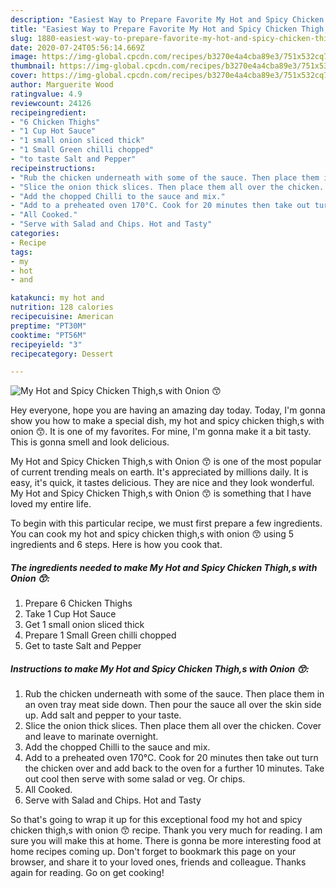 ```yaml
---
description: "Easiest Way to Prepare Favorite My Hot and Spicy Chicken Thigh,s with Onion 😙"
title: "Easiest Way to Prepare Favorite My Hot and Spicy Chicken Thigh,s with Onion 😙"
slug: 1880-easiest-way-to-prepare-favorite-my-hot-and-spicy-chicken-thigh-s-with-onion
date: 2020-07-24T05:56:14.669Z
image: https://img-global.cpcdn.com/recipes/b3270e4a4cba89e3/751x532cq70/my-hot-and-spicy-chicken-thighs-with-onion-😙-recipe-main-photo.jpg
thumbnail: https://img-global.cpcdn.com/recipes/b3270e4a4cba89e3/751x532cq70/my-hot-and-spicy-chicken-thighs-with-onion-😙-recipe-main-photo.jpg
cover: https://img-global.cpcdn.com/recipes/b3270e4a4cba89e3/751x532cq70/my-hot-and-spicy-chicken-thighs-with-onion-😙-recipe-main-photo.jpg
author: Marguerite Wood
ratingvalue: 4.9
reviewcount: 24126
recipeingredient:
- "6 Chicken Thighs"
- "1 Cup Hot Sauce"
- "1 small onion sliced thick"
- "1 Small Green chilli chopped"
- "to taste Salt and Pepper"
recipeinstructions:
- "Rub the chicken underneath with some of the sauce. Then place them in an oven tray meat side down. Then pour the sauce all over the skin side up. Add salt and pepper to your taste."
- "Slice the onion thick slices. Then place them all over the chicken. Cover and leave to marinate overnight."
- "Add the chopped Chilli to the sauce and mix."
- "Add to a preheated oven 170°C. Cook for 20 minutes then take out turn the chicken over and add back to the oven for a further 10 minutes. Take out cool then serve with some salad or veg. Or chips."
- "All Cooked."
- "Serve with Salad and Chips. Hot and Tasty"
categories:
- Recipe
tags:
- my
- hot
- and

katakunci: my hot and 
nutrition: 128 calories
recipecuisine: American
preptime: "PT30M"
cooktime: "PT56M"
recipeyield: "3"
recipecategory: Dessert

---
```



![My Hot and Spicy Chicken Thigh,s with Onion 😙](https://img-global.cpcdn.com/recipes/b3270e4a4cba89e3/751x532cq70/my-hot-and-spicy-chicken-thighs-with-onion-😙-recipe-main-photo.jpg)

Hey everyone, hope you are having an amazing day today. Today, I'm gonna show you how to make a special dish, my hot and spicy chicken thigh,s with onion 😙. It is one of my favorites. For mine, I'm gonna make it a bit tasty. This is gonna smell and look delicious.

My Hot and Spicy Chicken Thigh,s with Onion 😙 is one of the most popular of current trending meals on earth. It's appreciated by millions daily. It is easy, it's quick, it tastes delicious. They are nice and they look wonderful. My Hot and Spicy Chicken Thigh,s with Onion 😙 is something that I have loved my entire life.




To begin with this particular recipe, we must first prepare a few ingredients. You can cook my hot and spicy chicken thigh,s with onion 😙 using 5 ingredients and 6 steps. Here is how you cook that.

<!--inarticleads1-->

##### The ingredients needed to make My Hot and Spicy Chicken Thigh,s with Onion 😙:

1. Prepare 6 Chicken Thighs
1. Take 1 Cup Hot Sauce
1. Get 1 small onion sliced thick
1. Prepare 1 Small Green chilli chopped
1. Get to taste Salt and Pepper




<!--inarticleads2-->

##### Instructions to make My Hot and Spicy Chicken Thigh,s with Onion 😙:

1. Rub the chicken underneath with some of the sauce. Then place them in an oven tray meat side down. Then pour the sauce all over the skin side up. Add salt and pepper to your taste.
1. Slice the onion thick slices. Then place them all over the chicken. Cover and leave to marinate overnight.
1. Add the chopped Chilli to the sauce and mix.
1. Add to a preheated oven 170°C. Cook for 20 minutes then take out turn the chicken over and add back to the oven for a further 10 minutes. Take out cool then serve with some salad or veg. Or chips.
1. All Cooked.
1. Serve with Salad and Chips. Hot and Tasty




So that's going to wrap it up for this exceptional food my hot and spicy chicken thigh,s with onion 😙 recipe. Thank you very much for reading. I am sure you will make this at home. There is gonna be more interesting food at home recipes coming up. Don't forget to bookmark this page on your browser, and share it to your loved ones, friends and colleague. Thanks again for reading. Go on get cooking!
